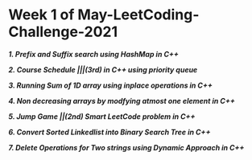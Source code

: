 # Week 1 of May-LeetCoding-Challenge-2021


***1. Prefix and Suffix search using HashMap in C++***

***2. Course Schedule |||(3rd) in C++ using priority queue***

***3. Running Sum of 1D array using inplace operations in C++***

***4. Non decreasing arrays by modfying atmost one element in C++***

***5. Jump Game ||(2nd) Smart LeetCode problem in C++***

***6. Convert Sorted Linkedlist into Binary Search Tree in C++***

***7. Delete Operations for Two strings using Dynamic Approach in C++***








